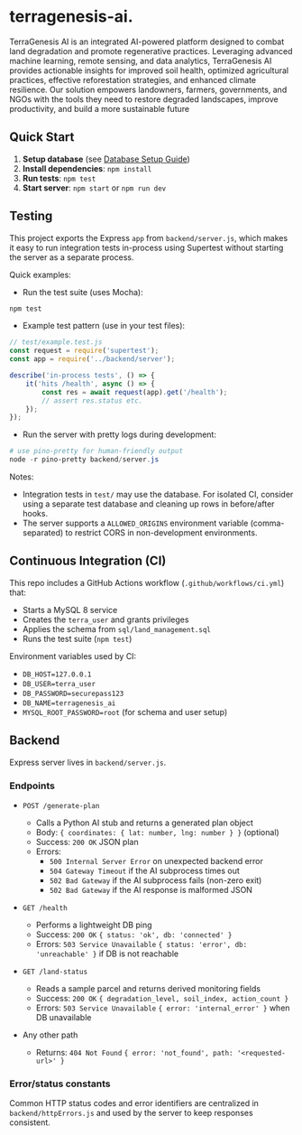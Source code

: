 

# terragenesis-ai.

TerraGenesis AI is an integrated AI-powered platform designed to combat land degradation and promote regenerative practices. Leveraging advanced machine learning, remote sensing, and data analytics, TerraGenesis AI provides actionable insights for improved soil health, optimized agricultural practices, effective reforestation strategies, and enhanced climate resilience. Our solution empowers landowners, farmers, governments, and NGOs with the tools they need to restore degraded landscapes, improve productivity, and build a more sustainable future

## Quick Start

1. **Setup database** (see [Database Setup Guide](docs/DATABASE_SETUP.md))
2. **Install dependencies**: `npm install`
3. **Run tests**: `npm test`
4. **Start server**: `npm start` or `npm run dev`

## Testing

This project exports the Express `app` from `backend/server.js`, which makes it easy to run integration tests in-process using Supertest without starting the server as a separate process.

Quick examples:

- Run the test suite (uses Mocha):

```powershell
npm test
```

- Example test pattern (use in your test files):

```js
// test/example.test.js
const request = require('supertest');
const app = require('../backend/server');

describe('in-process tests', () => {
	it('hits /health', async () => {
		const res = await request(app).get('/health');
		// assert res.status etc.
	});
});
```

- Run the server with pretty logs during development:

```powershell
# use pino-pretty for human-friendly output
node -r pino-pretty backend/server.js
```

Notes:
- Integration tests in `test/` may use the database. For isolated CI, consider using a separate test database and cleaning up rows in before/after hooks.
- The server supports a `ALLOWED_ORIGINS` environment variable (comma-separated) to restrict CORS in non-development environments.

## Continuous Integration (CI)

This repo includes a GitHub Actions workflow (`.github/workflows/ci.yml`) that:
- Starts a MySQL 8 service
- Creates the `terra_user` and grants privileges
- Applies the schema from `sql/land_management.sql`
- Runs the test suite (`npm test`)

Environment variables used by CI:
- `DB_HOST=127.0.0.1`
- `DB_USER=terra_user`
- `DB_PASSWORD=securepass123`
- `DB_NAME=terragenesis_ai`
- `MYSQL_ROOT_PASSWORD=root` (for schema and user setup)

## Backend

Express server lives in `backend/server.js`.

### Endpoints

- `POST /generate-plan`
	- Calls a Python AI stub and returns a generated plan object
	- Body: `{ coordinates: { lat: number, lng: number } }` (optional)
	- Success: `200 OK` JSON plan
	- Errors:
		- `500 Internal Server Error` on unexpected backend error
		- `504 Gateway Timeout` if the AI subprocess times out
		- `502 Bad Gateway` if the AI subprocess fails (non-zero exit)
		- `502 Bad Gateway` if the AI response is malformed JSON

- `GET /health`
	- Performs a lightweight DB ping
	- Success: `200 OK` `{ status: 'ok', db: 'connected' }`
	- Errors: `503 Service Unavailable` `{ status: 'error', db: 'unreachable' }` if DB is not reachable

- `GET /land-status`
	- Reads a sample parcel and returns derived monitoring fields
	- Success: `200 OK` `{ degradation_level, soil_index, action_count }`
	- Errors: `503 Service Unavailable` `{ error: 'internal_error' }` when DB unavailable

- Any other path
	- Returns: `404 Not Found` `{ error: 'not_found', path: '<requested-url>' }`

### Error/status constants

Common HTTP status codes and error identifiers are centralized in `backend/httpErrors.js` and used by the server to keep responses consistent.
